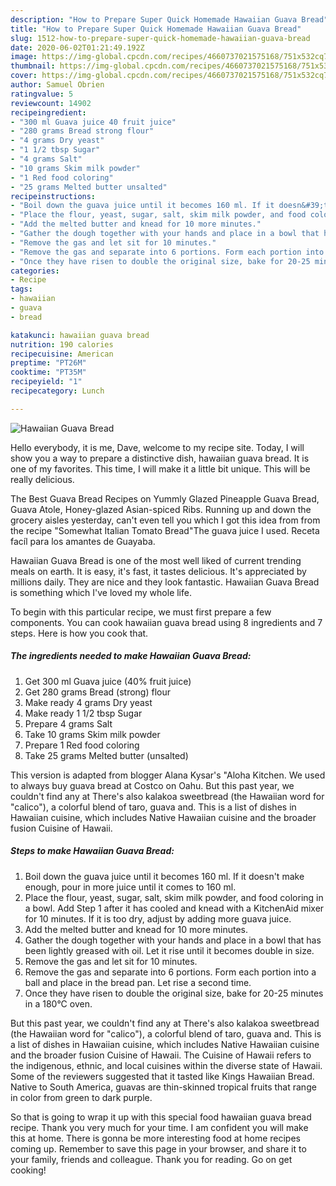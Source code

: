 ```yaml
---
description: "How to Prepare Super Quick Homemade Hawaiian Guava Bread"
title: "How to Prepare Super Quick Homemade Hawaiian Guava Bread"
slug: 1512-how-to-prepare-super-quick-homemade-hawaiian-guava-bread
date: 2020-06-02T01:21:49.192Z
image: https://img-global.cpcdn.com/recipes/4660737021575168/751x532cq70/hawaiian-guava-bread-recipe-main-photo.jpg
thumbnail: https://img-global.cpcdn.com/recipes/4660737021575168/751x532cq70/hawaiian-guava-bread-recipe-main-photo.jpg
cover: https://img-global.cpcdn.com/recipes/4660737021575168/751x532cq70/hawaiian-guava-bread-recipe-main-photo.jpg
author: Samuel Obrien
ratingvalue: 5
reviewcount: 14902
recipeingredient:
- "300 ml Guava juice 40 fruit juice"
- "280 grams Bread strong flour"
- "4 grams Dry yeast"
- "1 1/2 tbsp Sugar"
- "4 grams Salt"
- "10 grams Skim milk powder"
- "1 Red food coloring"
- "25 grams Melted butter unsalted"
recipeinstructions:
- "Boil down the guava juice until it becomes 160 ml. If it doesn&#39;t make enough, pour in more juice until it comes to 160 ml."
- "Place the flour, yeast, sugar, salt, skim milk powder, and food coloring in a bowl. Add Step 1 after it has cooled and knead with a KitchenAid mixer for 10 minutes. If it is too dry, adjust by adding more guava juice."
- "Add the melted butter and knead for 10 more minutes."
- "Gather the dough together with your hands and place in a bowl that has been lightly greased with oil. Let it rise until it becomes double in size."
- "Remove the gas and let sit for 10 minutes."
- "Remove the gas and separate into 6 portions. Form each portion into a ball and place in the bread pan. Let rise a second time."
- "Once they have risen to double the original size, bake for 20-25 minutes in a 180°C oven."
categories:
- Recipe
tags:
- hawaiian
- guava
- bread

katakunci: hawaiian guava bread 
nutrition: 190 calories
recipecuisine: American
preptime: "PT26M"
cooktime: "PT35M"
recipeyield: "1"
recipecategory: Lunch

---
```



![Hawaiian Guava Bread](https://img-global.cpcdn.com/recipes/4660737021575168/751x532cq70/hawaiian-guava-bread-recipe-main-photo.jpg)

Hello everybody, it is me, Dave, welcome to my recipe site. Today, I will show you a way to prepare a distinctive dish, hawaiian guava bread. It is one of my favorites. This time, I will make it a little bit unique. This will be really delicious.

The Best Guava Bread Recipes on Yummly Glazed Pineapple Guava Bread, Guava Atole, Honey-glazed Asian-spiced Ribs. Running up and down the grocery aisles yesterday, can&#39;t even tell you which I got this idea from from the recipe &#34;Somewhat Italian Tomato Bread&#34;The guava juice I used. Receta facíl para los amantes de Guayaba.

Hawaiian Guava Bread is one of the most well liked of current trending meals on earth. It is easy, it's fast, it tastes delicious. It's appreciated by millions daily. They are nice and they look fantastic. Hawaiian Guava Bread is something which I've loved my whole life.


To begin with this particular recipe, we must first prepare a few components. You can cook hawaiian guava bread using 8 ingredients and 7 steps. Here is how you cook that.

<!--inarticleads1-->

##### The ingredients needed to make Hawaiian Guava Bread:

1. Get 300 ml Guava juice (40% fruit juice)
1. Get 280 grams Bread (strong) flour
1. Make ready 4 grams Dry yeast
1. Make ready 1 1/2 tbsp Sugar
1. Prepare 4 grams Salt
1. Take 10 grams Skim milk powder
1. Prepare 1 Red food coloring
1. Take 25 grams Melted butter (unsalted)


This version is adapted from blogger Alana Kysar&#39;s &#34;Aloha Kitchen. We used to always buy guava bread at Costco on Oahu. But this past year, we couldn&#39;t find any at There&#39;s also kalakoa sweetbread (the Hawaiian word for &#34;calico&#34;), a colorful blend of taro, guava and. This is a list of dishes in Hawaiian cuisine, which includes Native Hawaiian cuisine and the broader fusion Cuisine of Hawaii. 

<!--inarticleads2-->

##### Steps to make Hawaiian Guava Bread:

1. Boil down the guava juice until it becomes 160 ml. If it doesn&#39;t make enough, pour in more juice until it comes to 160 ml.
1. Place the flour, yeast, sugar, salt, skim milk powder, and food coloring in a bowl. Add Step 1 after it has cooled and knead with a KitchenAid mixer for 10 minutes. If it is too dry, adjust by adding more guava juice.
1. Add the melted butter and knead for 10 more minutes.
1. Gather the dough together with your hands and place in a bowl that has been lightly greased with oil. Let it rise until it becomes double in size.
1. Remove the gas and let sit for 10 minutes.
1. Remove the gas and separate into 6 portions. Form each portion into a ball and place in the bread pan. Let rise a second time.
1. Once they have risen to double the original size, bake for 20-25 minutes in a 180°C oven.


But this past year, we couldn&#39;t find any at There&#39;s also kalakoa sweetbread (the Hawaiian word for &#34;calico&#34;), a colorful blend of taro, guava and. This is a list of dishes in Hawaiian cuisine, which includes Native Hawaiian cuisine and the broader fusion Cuisine of Hawaii. The Cuisine of Hawaii refers to the indigenous, ethnic, and local cuisines within the diverse state of Hawaii. Some of the reviewers suggested that it tasted like Kings Hawaiian Bread. Native to South America, guavas are thin-skinned tropical fruits that range in color from green to dark purple. 

So that is going to wrap it up with this special food hawaiian guava bread recipe. Thank you very much for your time. I am confident you will make this at home. There is gonna be more interesting food at home recipes coming up. Remember to save this page in your browser, and share it to your family, friends and colleague. Thank you for reading. Go on get cooking!

